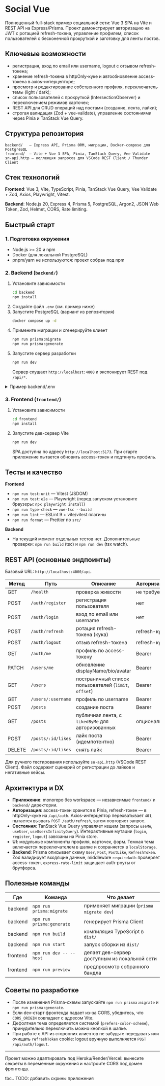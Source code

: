 # Social Vue

Полноценный full-stack пример социальной сети: Vue 3 SPA на Vite и REST API на Express/Prisma. Проект демонстрирует авторизацию на JWT c ротацией refresh-токена, управление профилем, список пользователей с бесконечной прокруткой и заготовку для ленты постов.

## Ключевые возможности
- регистрация, вход по email или username, logout с отзывом refresh-токена;
- хранение refresh-токена в httpOnly-куке и автообновление access-токена в axios-интерцепторе;
- просмотр и редактирование собственного профиля, переключатель темы (light / dark);
- список пользователей с прокруткой (IntersectionObserver) и переключением режимов карточек;
- REST API для CRUD операций над постами (создание, лента, лайки);
- строгая валидация (Zod + vee-validate), управление состояниями через Pinia и TanStack Vue Query.

## Структура репозитория
```
backend/   – Express API, Prisma ORM, миграции, Docker-compose для PostgreSQL
frontend/  – Vite + Vue 3 SPA, Pinia, TanStack Query, Vee Validate
sn-api.http – коллекция запросов для VSCode REST Client / Thunder Client
```

## Стек технологий
**Frontend**: Vue 3, Vite, TypeScript, Pinia, TanStack Vue Query, Vee Validate + Zod, Axios, Playwright, Vitest.

**Backend**: Node.js 20, Express 4, Prisma 5, PostgreSQL, Argon2, JSON Web Token, Zod, Helmet, CORS, Rate limiting.

## Быстрый старт
### 1. Подготовка окружения
- Node.js >= 20 и npm
- Docker (для локальной PostgreSQL)
- pnpm/yarn не используются: проект собран под npm

### 2. Backend (`backend/`)
1. Установите зависимости
   ```bash
   cd backend
   npm install
   ```
2. Создайте файл `.env` (см. пример ниже)
3. Запустите PostgreSQL (вариант из репозитория)
   ```bash
   docker compose up -d
   ```
4. Примените миграции и сгенерируйте клиент
   ```bash
   npm run prisma:migrate
   npm run prisma:generate
   ```
5. Запустите сервер разработки
   ```bash
   npm run dev
   ```
   Сервер слушает `http://localhost:4000` и экспонирует REST под `/api/*`.

<details>
<summary>Пример backend/.env</summary>

```env
DATABASE_URL="postgresql://postgres:postgres@localhost:5432/sn_db?schema=public"
JWT_ACCESS_SECRET="supersecret_access_key_at_least_32_chars"
JWT_REFRESH_SECRET="supersecret_refresh_key_at_least_32_chars"
ACCESS_TOKEN_TTL_MIN=15
REFRESH_TOKEN_TTL_DAYS=7
PORT=4000
NODE_ENV=development
CORS_ORIGIN=http://localhost:5173
```
</details>

### 3. Frontend (`frontend/`)
1. Установите зависимости
   ```bash
   cd frontend
   npm install
   ```
2. Запустите дев-сервер Vite
   ```bash
   npm run dev
   ```
   SPA доступна по адресу `http://localhost:5173`. При старте приложение пытается обновить access-токен и подтянуть профиль.

## Тесты и качество
**Frontend**
- `npm run test:unit` — Vitest (JSDOM)
- `npm run test:e2e` — Playwright (перед запуском установите браузеры: `npx playwright install`)
- `npm run type-check` — `vue-tsc --build`
- `npm run lint` — ESLint 9 + vite/vitest плагины
- `npm run format` — Prettier по `src/`

**Backend**
- На текущий момент отдельных тестов нет. Дополнительные проверки: `npm run build` (tsc) и `npm run dev` (tsx watch).

## REST API (основные эндпоинты)
Базовый URL: `http://localhost:4000/api`.

| Метод | Путь | Описание | Авторизация |
|-------|------|----------|-------------|
| GET   | `/health` | проверка живости | не требуется |
| POST  | `/auth/register` | регистрация пользователя | нет |
| POST  | `/auth/login` | вход по email или username | нет |
| POST  | `/auth/refresh` | ротация refresh-токена (кука) | refresh-кука |
| POST  | `/auth/logout` | отзыв refresh-токена | refresh-кука |
| GET   | `/auth/me` | профиль по access-токену | Bearer |
| PATCH | `/users/me` | обновление displayName/bio/avatar | Bearer |
| GET   | `/users` | постраничный список пользователей (`limit`, `offset`) | Bearer |
| GET   | `/users/:username` | профиль по username | Bearer |
| POST  | `/posts` | создание поста | Bearer |
| GET   | `/posts` | публичная лента, с `likedByMe` для авторизованных | опционально |
| POST  | `/posts/:id/likes` | лайк поста (идемпотентно) | Bearer |
| DELETE| `/posts/:id/likes` | снять лайк | Bearer |

Для ручного тестирования используйте `sn-api.http` (VSCode REST Client). Файл содержит сценарий от регистрации до лайков и негативные кейсы.

## Архитектура и DX
- **Приложение**: monorepo без workspace — независимые `frontend/` и `backend/` директории.
- **Авторизация**: access-токен хранится в Pinia, refresh-токен — в httpOnly-куке на `/api/auth`. Axios-интерцептор перехватывает `401`, пытается вызвать `POST /auth/refresh`, затем повторяет запрос.
- **Состояния**: TanStack Vue Query управляет кешем (запросы `useMe`, `useUser`, `useUsersInfinityQuery`). Интерактивные мутации (`login`, `register`, `logout`) завязаны на Pinia store.
- **UI**: модульные компоненты профиля, карточек, форм. Темная тема включается переключателем в шапке и сохраняется в `localStorage`.
- **Backend**: Prisma описывает схему `User`, `Post`, `PostLike`, `RefreshToken`. Zod валидирует входящие данные, middleware `requireAuth` проверяет access-токен, `express-rate-limit` защищает auth-роуты от брутфорса.

## Полезные команды
| Где | Команда | Что делает |
|-----|---------|------------|
| backend | `npm run prisma:migrate` | применяет миграции (`prisma migrate dev`) |
| backend | `npm run prisma:generate` | генерирует Prisma Client |
| backend | `npm run build` | компиляция TypeScript в `dist/` |
| backend | `npm run start` | запуск сборки из `dist/` |
| frontend | `npm run dev -- --host` | делает дев-сервер доступным из локальной сети |
| frontend | `npm run preview` | предпросмотр собранного бандла |

## Советы по разработке
- После изменения Prisma-схемы запускайте `npm run prisma:migrate` и `npm run prisma:generate`.
- Если dev-старт фронтенда падает из-за CORS, убедитесь, что `CORS_ORIGIN` совпадает с адресом Vite.
- Дефолтная тема определяется системой (`prefers-color-scheme`), принудительно переключить можно кнопкой в шапке.
- При работе с API из сторонних клиентов не забудьте передавать или очищать `refreshToken` cookie: logout вручную выполняется `POST /api/auth/logout`.

---
Проект можно адаптировать под Heroku/Render/Vercel: вынесите секреты в переменные окружения и настроите CORS под домен фронтенда.

tbc..
TODO: добавить скрины приложения
